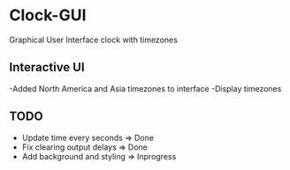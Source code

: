 # Clock-GUI
Graphical User Interface clock with timezones

## Interactive UI

-Added North America and Asia timezones to interface
-Display timezones

## TODO
- Update time every seconds => Done
- Fix clearing output delays => Done
- Add background and styling => Inprogress
